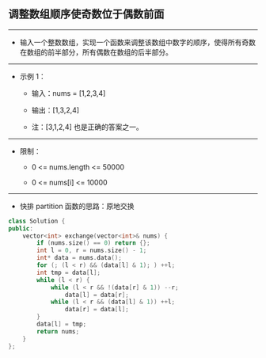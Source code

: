 ## 调整数组顺序使奇数位于偶数前面

--------------------

- 输入一个整数数组，实现一个函数来调整该数组中数字的顺序，使得所有奇数在数组的前半部分，所有偶数在数组的后半部分。

--------------------

- 示例 1：

    - 输入：nums = [1,2,3,4]

    - 输出：[1,3,2,4] 

    - 注：[3,1,2,4] 也是正确的答案之一。

--------------------

- 限制：

    - 0 <= nums.length <= 50000
    
    - 0 <= nums[i] <= 10000

--------------------

- 快排 partition 函数的思路：原地交换

```cpp
class Solution {
public:
    vector<int> exchange(vector<int>& nums) {
        if (nums.size() == 0) return {};
        int l = 0, r = nums.size() - 1;
        int* data = nums.data();
        for (; (l < r) && (data[l] & 1); ) ++l;
        int tmp = data[l];
        while (l < r) {
            while (l < r && !(data[r] & 1)) --r;
                data[l] = data[r];
            while (l < r && (data[l] & 1)) ++l;
                data[r] = data[l];
        }
        data[l] = tmp;
        return nums;
    }
};
```
